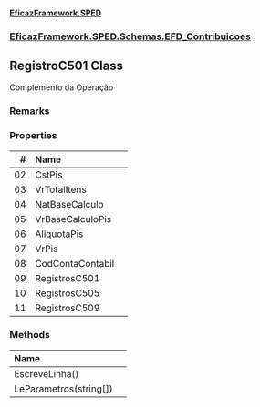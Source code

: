 #### [EficazFramework.SPED](EficazFrameworkSPED.md 'EficazFramework SPED')
### [EficazFramework.SPED.Schemas.EFD_Contribuicoes](EficazFramework.SPED.Schemas.EFD_Contribuicoes.md 'EficazFramework.SPED.Schemas.EFD_Contribuicoes')

## RegistroC501 Class

Complemento da Operação

### Remarks
### Properties

| # | Name | |
| ---: | :--- | :--- |
| 02 | CstPis |  |
| 03 | VrTotalItens |  |
| 04 | NatBaseCalculo |  |
| 05 | VrBaseCalculoPis |  |
| 06 | AliquotaPis |  |
| 07 | VrPis |  |
| 08 | CodContaContabil |  |
| 09 | RegistrosC501 |  |
| 10 | RegistrosC505 |  |
| 11 | RegistrosC509 |  |
### Methods

| Name | |
| :--- | :--- |
| EscreveLinha() |  |
| LeParametros(string[]) |  |
